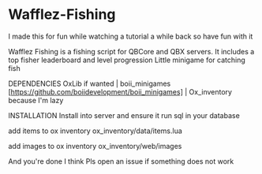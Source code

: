 # Wafflez-Fishing
I made this for fun while watching a tutorial a while back so have fun with it

Wafflez Fishing is a fishing script for QBCore and QBX servers.
It includes a top fisher leaderboard and level progression
Little minigame for catching fish

DEPENDENCIES
OxLib if wanted |
boii_minigames [https://github.com/boiidevelopment/boii_minigames] |
Ox_inventory because I'm lazy


INSTALLATION
Install into server and ensure it
run sql in your database

add items to ox inventory
ox_inventory/data/items.lua

add images to ox inventory
ox_inventory/web/images

And you're done I think
Pls open an issue if something does not work
